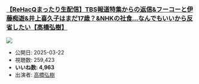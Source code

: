 ### [【ReHacQまったり生配信】TBS報道特集からの返信&フーコーと伊藤痴遊&井上喜久子はまだ17歳？&NHKの社食…なんでもいいから反省したい【高橋弘樹】](https://www.youtube.com/watch?v=LP77QQz4ALo)
[![](https://img.youtube.com/vi/LP77QQz4ALo/sddefault.jpg)](https://www.youtube.com/watch?v=LP77QQz4ALo)
-   公開日: 2025-03-22
-   視聴数: 259,423
-   **いいね数: 4,963**
-   出演者: [高橋弘樹](/rehacq_fan/people/高橋弘樹 "wikilink")
